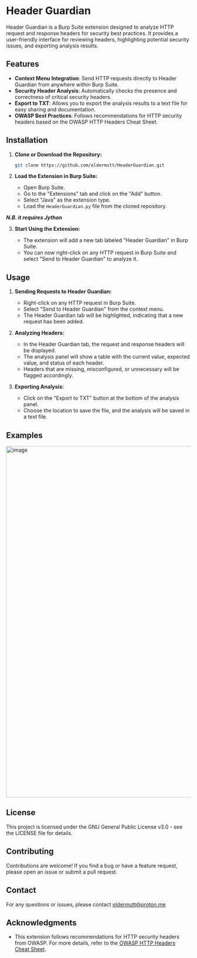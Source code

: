 # Header Guardian

Header Guardian is a Burp Suite extension designed to analyze HTTP request and response headers for security best practices. It provides a user-friendly interface for reviewing headers, highlighting potential security issues, and exporting analysis results.

## Features

- **Context Menu Integration**: Send HTTP requests directly to Header Guardian from anywhere within Burp Suite.
- **Security Header Analysis**: Automatically checks the presence and correctness of critical security headers.
- **Export to TXT**: Allows you to export the analysis results to a text file for easy sharing and documentation.
- **OWASP Best Practices**: Follows recommendations for HTTP security headers based on the OWASP HTTP Headers Cheat Sheet.

## Installation

1. **Clone or Download the Repository:**

   ```bash
   git clone https://github.com/oldermutt/HeaderGuardian.git
   
2.  **Load the Extension in Burp Suite:**

    -   Open Burp Suite.
    -   Go to the "Extensions" tab and click on the "Add" button.
    -   Select "Java" as the extension type.
    -   Load the `HeaderGuardian.py` file from the cloned repository.

***N.B. it requires Jython***

3.  **Start Using the Extension:**

    -   The extension will add a new tab labeled "Header Guardian" in Burp Suite.
    -   You can now right-click on any HTTP request in Burp Suite and select "Send to Header Guardian" to analyze it.

Usage
-----

1.  **Sending Requests to Header Guardian:**

    -   Right-click on any HTTP request in Burp Suite.
    -   Select "Send to Header Guardian" from the context menu.
    -   The Header Guardian tab will be highlighted, indicating that a new request has been added.
2.  **Analyzing Headers:**

    -   In the Header Guardian tab, the request and response headers will be displayed.
    -   The analysis panel will show a table with the current value, expected value, and status of each header.
    -   Headers that are missing, misconfigured, or unnecessary will be flagged accordingly.
3.  **Exporting Analysis:**

    -   Click on the "Export to TXT" button at the bottom of the analysis panel.
    -   Choose the location to save the file, and the analysis will be saved in a text file.
  
Examples
--------
<img width="959" alt="image" src="https://github.com/user-attachments/assets/e3e610f5-118a-40fe-9129-19757c9d9701">


License
-------

This project is licensed under the GNU General Public License v3.0 - see the LICENSE file for details.

Contributing
------------

Contributions are welcome! If you find a bug or have a feature request, please open an issue or submit a pull request.

Contact
-------

For any questions or issues, please contact oldermutt@proton.me

Acknowledgments
---------------

-   This extension follows recommendations for HTTP security headers from OWASP. For more details, refer to the [OWASP HTTP Headers Cheat Sheet](https://cheatsheetseries.owasp.org/cheatsheets/HTTP_Headers_Cheat_Sheet.html).
